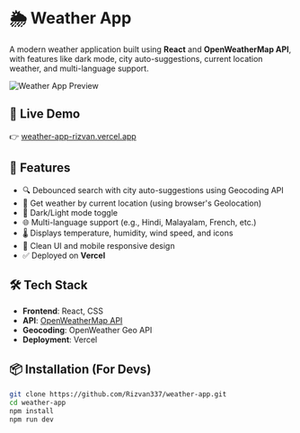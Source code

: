 # 🌦️ Weather App

A modern weather application built using **React** and **OpenWeatherMap API**, with features like dark mode, city auto-suggestions, current location weather, and multi-language support.

![Weather App Preview](https://your-screenshot-link.com) <!-- Optional: add screenshot URL -->

## 🔗 Live Demo
👉 [weather-app-rizvan.vercel.app](https://weather-app-rizvan.vercel.app)

## 🚀 Features

- 🔍 Debounced search with city auto-suggestions using Geocoding API
- 📍 Get weather by current location (using browser's Geolocation)
- 🌙 Dark/Light mode toggle
- 🌐 Multi-language support (e.g., Hindi, Malayalam, French, etc.)
- 🌡️ Displays temperature, humidity, wind speed, and icons
- 🎨 Clean UI and mobile responsive design
- ✅ Deployed on **Vercel**

## 🛠️ Tech Stack

- **Frontend**: React, CSS
- **API**: [OpenWeatherMap API](https://openweathermap.org/api)
- **Geocoding**: OpenWeather Geo API
- **Deployment**: Vercel

## 📦 Installation (For Devs)

```bash
git clone https://github.com/Rizvan337/weather-app.git
cd weather-app
npm install
npm run dev
